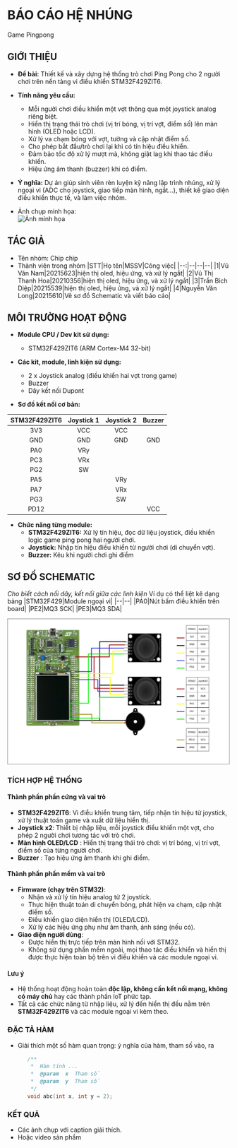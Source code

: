 # BÁO CÁO HỆ NHÚNG

Game Pingpong

## GIỚI THIỆU

- **Đề bài:** Thiết kế và xây dựng hệ thống trò chơi Ping Pong cho 2 người chơi trên nền tảng vi điều khiển STM32F429ZIT6.
- **Tính năng yêu cầu:**
  - Mỗi người chơi điều khiển một vợt thông qua một joystick analog riêng biệt.
  - Hiển thị trạng thái trò chơi (vị trí bóng, vị trí vợt, điểm số) lên màn hình (OLED hoặc LCD).
  - Xử lý va chạm bóng với vợt, tường và cập nhật điểm số.
  - Cho phép bắt đầu/trò chơi lại khi có tín hiệu điều khiển.
  - Đảm bảo tốc độ xử lý mượt mà, không giật lag khi thao tác điều khiển.
  - Hiệu ứng âm thanh (buzzer) khi có điểm.
- **Ý nghĩa:** Dự án giúp sinh viên rèn luyện kỹ năng lập trình nhúng, xử lý ngoại vi (ADC cho joystick, giao tiếp màn hình, ngắt...), thiết kế giao diện điều khiển thực tế, và làm việc nhóm.


- Ảnh chụp minh họa:\
  ![Ảnh minh họa]((https://github.com/Hoee1802/MyApp/blob/main/Schematic.jpg))

## TÁC GIẢ

- Tên nhóm: Chip chip
- Thành viên trong nhóm
  |STT|Họ tên|MSSV|Công việc|
  |--:|--|--|--|
  |1|Vũ Văn Nam|20215623|hiện thị oled, hiệu ứng, và xử lý ngắt|
  |2|Vũ Thị Thanh Hoa|20210356|hiện thị oled, hiệu ứng, và xử lý ngắt|
  |3|Trần Bích Diệp|20215539|hiện thị oled, hiệu ứng, và xử lý ngắt|
  |4|Nguyễn Văn Long|20215610|Vẽ sơ đồ Schematic và viết báo cáo|

## MÔI TRƯỜNG HOẠT ĐỘNG

- **Module CPU / Dev kit sử dụng:**  
  - STM32F429ZIT6 (ARM Cortex-M4 32-bit)

- **Các kit, module, linh kiện sử dụng:**
  - 2 x Joystick analog (điều khiển hai vợt trong game)
  - Buzzer
  - Dây kết nối Dupont

- **Sơ đồ kết nối cơ bản:**

| STM32F429ZIT6 | Joystick 1 | Joystick 2 |   Buzzer   |
|:-------------:|:----------:|:----------:|:----------:|
| 3V3           | VCC        | VCC        |            |
| GND           | GND        | GND        |     GND    |
| PA0           | VRy        |            |            |
| PC3           | VRx        |            |            |
| PG2           | SW         |            |            |
| PA5           |            | VRy        |            |
| PA7           |            | VRx        |            |
| PG3           |            | SW         |            |
| PD12          |            |            |    VCC     |
- **Chức năng từng module:**
  - **STM32F429ZIT6:** Xử lý tín hiệu, đọc dữ liệu joystick, điều khiển logic game ping pong hai người chơi.
  - **Joystick:** Nhập tín hiệu điều khiển từ người chơi (di chuyển vợt).
  - **Buzzer:** Kêu khi người chơi ghi điểm



## SƠ ĐỒ SCHEMATIC

_Cho biết cách nối dây, kết nối giữa các linh kiện_
Ví dụ có thể liệt kê dạng bảng
|STM32F429|Module ngoại vi|
|--|--|
|PA0|Nút bấm điều khiển trên board|
|PE2|MQ3 SCK|
|PE3|MQ3 SDA|

![Sơ đồ Schematic](https://github.com/Hoee1802/MyApp/blob/main/Schematic.jpg)

### TÍCH HỢP HỆ THỐNG

#### **Thành phần phần cứng và vai trò**
- **STM32F429ZIT6**: Vi điều khiển trung tâm, tiếp nhận tín hiệu từ joystick, xử lý thuật toán game và xuất dữ liệu hiển thị.
- **Joystick x2**: Thiết bị nhập liệu, mỗi joystick điều khiển một vợt, cho phép 2 người chơi tương tác với trò chơi.
- **Màn hình OLED/LCD** : Hiển thị trạng thái trò chơi: vị trí bóng, vị trí vợt, điểm số của từng người chơi.
- **Buzzer** : Tạo hiệu ứng âm thanh khi ghi điểm.

#### **Thành phần phần mềm và vai trò**
- **Firmware (chạy trên STM32)**: 
  - Nhận và xử lý tín hiệu analog từ 2 joystick.
  - Thực hiện thuật toán di chuyển bóng, phát hiện va chạm, cập nhật điểm số.
  - Điều khiển giao diện hiển thị (OLED/LCD).
  - Xử lý các hiệu ứng phụ như âm thanh, ánh sáng (nếu có).
- **Giao diện người dùng**:  
  - Được hiển thị trực tiếp trên màn hình nối với STM32.
  - Không sử dụng phần mềm ngoài, mọi thao tác điều khiển và hiển thị được thực hiện toàn bộ trên vi điều khiển và các module ngoại vi.

#### **Lưu ý**
- Hệ thống hoạt động hoàn toàn **độc lập, không cần kết nối mạng, không có máy chủ** hay các thành phần IoT phức tạp.
- Tất cả các chức năng từ nhập liệu, xử lý đến hiển thị đều nằm trên **STM32F429ZIT6** và các module ngoại vi kèm theo.


### ĐẶC TẢ HÀM

- Giải thích một số hàm quan trọng: ý nghĩa của hàm, tham số vào, ra

  ```C
     /**
      *  Hàm tính ...
      *  @param  x  Tham số
      *  @param  y  Tham số
      */
     void abc(int x, int y = 2);
  ```

### KẾT QUẢ

- Các ảnh chụp với caption giải thích.
- Hoặc video sản phẩm
